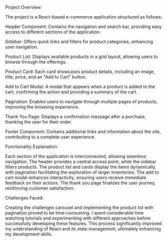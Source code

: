 Project Overview:

The project is a React-based e-commerce application structured as follows:

Header Component: Contains the navigation and search bar, providing easy access to different sections of the application.

Sidebar: Offers quick links and filters for product categories, enhancing user navigation.

Product List: Displays available products in a grid layout, allowing users to browse through the offerings.

Product Card: Each card showcases product details, including an image, title, price, and an "Add to Cart" button.

Add to Cart Modal: A modal that appears when a product is added to the cart, confirming the action and providing a summary of the cart.

Pagination: Enables users to navigate through multiple pages of products, improving the browsing experience.

Thank You Page: Displays a confirmation message after a purchase, thanking the user for their order.

Footer Component: Contains additional links and information about the site, contributing to a complete user experience.

Functionality Explanation:

Each section of the application is interconnected, allowing seamless navigation. The header provides a central access point, while the sidebar filters products. The product list and cards display the items dynamically, with pagination facilitating the exploration of larger inventories. The add to cart modal enhances interactivity, ensuring users receive immediate feedback on their actions. The thank you page finalizes the user journey, reinforcing customer satisfaction.

Challenges Faced:

Creating the challenges carousel and implementing the product list with pagination proved to be time-consuming. I spent considerable time watching tutorials and experimenting with different approaches before successfully developing these features. This process significantly improved my understanding of React and its state management, ultimately enhancing my development skills.
